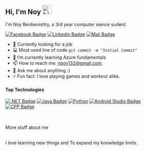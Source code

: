 ## Hi, I'm Noy <img src="https://user-images.githubusercontent.com/1303154/88677602-1635ba80-d120-11ea-84d8-d263ba5fc3c0.gif" width="28px" alt="hi">

I'm Noy Benbenishty, a 3rd year computer sience sudent.

[![Facebook Badge](https://img.shields.io/badge/-NoyBenbenishty-1ca0f1?style=flat&labelColor=1ca0f1&logo=facebook&logoColor=white&link=https://facebook.com/noy.benbenishty/)](https://facebook.com/noy.benbenishty/) [![Linkedin Badge](https://img.shields.io/badge/-Noy-0e76a8?style=flat&labelColor=0e76a8&logo=linkedin&logoColor=white)](https://www.linkedin.com/in/noy-benbenishty/) [![Mail Badge](https://img.shields.io/badge/-nqoy-c0392b?style=flat&labelColor=c0392b&logo=gmail&logoColor=white)](mailto:nqoy132@gmail.com)

<!-- TODO:  -->

- 🔭 Currently looking for a job
- :computer: Most used line of code `git commit -m "Initial Commit"`
- 🌱 I’m currently learning Azure fundamentals
- 📫 How to reach me: nqoy132@gmail.com.
- 💬 Ask me about anything :)
- ⚡ Fun fact: I love playing games and workout alike.

#### Top Technologies

<!-- TODO: Make technologies links takes you to repositories -->

[![.NET Badge](https://img.shields.io/badge/-.NET-61DBFB?style=for-the-badge&labelColor=black&logo=Csharp&logoColor=61DBFB)](#) [![Java Badge](https://img.shields.io/badge/-Java-F0DB4F?style=for-the-badge&labelColor=black&logo=java&logoColor=F0DB4F)](#) [![Python](https://img.shields.io/badge/-Python-007acc?style=for-the-badge&labelColor=black&logo=Python&logoColor=007acc)](#) [![Android Studio Badge](https://img.shields.io/badge/-Android-3C873A?style=for-the-badge&labelColor=black&logo=AndroidStudio&logoColor=3C873A)](#) [![CPP Badge](https://img.shields.io/badge/-C++-e535ab?style=for-the-badge&labelColor=black&logo=C++&logoColor=e535ab)](#)

<br />
<br />

<summary>
  More stuff about me
</summary>

<br >

I love learning new things and To expand my knowledge limits.

<!--
#### Bizness
- :paperclip: [My Resume/CV](https://github.com/ipenywis/ipenywis/blob/master/resumes/resume%20v1.0.pdf)
- :email: nqoy132@gmail.com

### Hi there 👋

**nqoy/nqoy** is a ✨ _special_ ✨ repository because its `README.md` (this file) appears on your GitHub profile.

Here are some ideas to get you started:

- 🔭 I’m currently working on ...
- 🌱 I’m currently learning ...
- 👯 I’m looking to collaborate on ...
- 🤔 I’m looking for help with ...
- 💬 Ask me about ...
- 📫 How to reach me: ...
- 😄 Pronouns: ...
- ⚡ Fun fact: ...
-->
